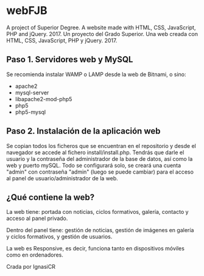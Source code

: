 webFJB
==========
A project of Superior Degree. A website made with HTML, CSS, JavaScript, PHP and jQuery. 2017.
Un proyecto del Grado Superior. Una web creada con HTML, CSS, JavaScript, PHP y jQuery. 2017.

Paso 1. Servidores web y MySQL
-------------------------------

Se recomienda instalar WAMP o LAMP desde la web de Bitnami, o sino:

- apache2
- mysql-server
- libapache2-mod-php5
- php5
- php5-mysql

Paso 2. Instalación de la aplicación web
-------------------------------------------

Se copian todos los ficheros que se encuentran en el repositorio y desde el navegador se accede al fichero install/install.php. Tendrás que darle el usuario y la contraseña del administrador de la base de datos, así como la web y puerto mySQL. Todo se configurará solo, se creará una cuenta "admin" con contraseña "admin" (luego se puede cambiar) para el acceso al panel de usuario/administrador de la web.

¿Qué contiene la web?
-------------------------------------------

La web tiene: portada con noticias, ciclos formativos, galería, contacto y acceso al panel privado.

Dentro del panel tiene: gestión de noticias, gestión de imágenes en galería y ciclos formativos, y gestión de usuarios.

La web es Responsive, es decir, funciona tanto en dispositivos móviles como en ordenadores.

Crada por IgnasiCR
